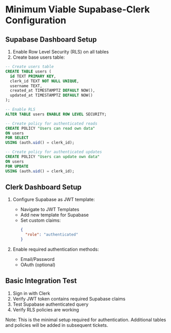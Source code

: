 
# Minimum Viable Supabase-Clerk Configuration

## Supabase Dashboard Setup

1. Enable Row Level Security (RLS) on all tables
2. Create base users table:

```sql
-- Create users table
CREATE TABLE users (
  id TEXT PRIMARY KEY,
  clerk_id TEXT NOT NULL UNIQUE,
  username TEXT,
  created_at TIMESTAMPTZ DEFAULT NOW(),
  updated_at TIMESTAMPTZ DEFAULT NOW()
);

-- Enable RLS
ALTER TABLE users ENABLE ROW LEVEL SECURITY;

-- Create policy for authenticated reads
CREATE POLICY "Users can read own data"
ON users
FOR SELECT
USING (auth.uid() = clerk_id);

-- Create policy for authenticated updates
CREATE POLICY "Users can update own data"
ON users
FOR UPDATE
USING (auth.uid() = clerk_id);
```

## Clerk Dashboard Setup

1. Configure Supabase as JWT template:
   - Navigate to JWT Templates
   - Add new template for Supabase
   - Set custom claims:
     ```json
     {
       "role": "authenticated"
     }
     ```

2. Enable required authentication methods:
   - Email/Password
   - OAuth (optional)

## Basic Integration Test

1. Sign in with Clerk
2. Verify JWT token contains required Supabase claims
3. Test Supabase authenticated query
4. Verify RLS policies are working

Note: This is the minimal setup required for authentication. Additional tables and policies will be added in subsequent tickets.

